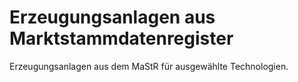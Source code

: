 # Erzeugungsanlagen aus Marktstammdatenregister

Erzeugungsanlagen aus dem MaStR für ausgewählte Technologien.
